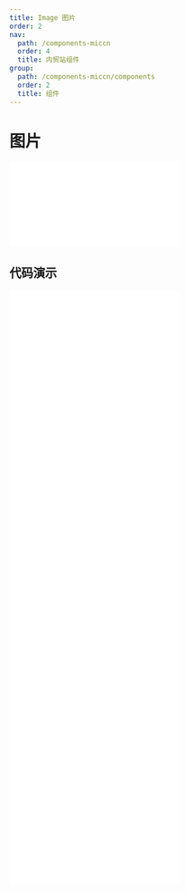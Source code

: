 ```yaml
---
title: Image 图片
order: 2
nav:
  path: /components-miccn
  order: 4
  title: 内贸站组件
group:
  path: /components-miccn/components
  order: 2
  title: 组件
---
```


# 图片

<div>
<embed src="@docs-common/image/index.md"></embed>
</div>
        
## 代码演示

<Row gutter=8>

  <Col span=12>
    
  <div class="code-box"><embed src="@abiz-rc-miccn/image/demo/basic-image-miccn.md"></embed></div>
          
  <div class="code-box"><embed src="@abiz-rc-miccn/image/demo/placeholder-image-miccn.md"></embed></div>
          
  <div class="code-box"><embed src="@abiz-rc-miccn/image/demo/previewSrc-image-miccn.md"></embed></div>
          
  </Col>
          
  <Col span=12>
    
  <div class="code-box"><embed src="@abiz-rc-miccn/image/demo/fallback-image-miccn.md"></embed></div>
          
  <div class="code-box"><embed src="@abiz-rc-miccn/image/demo/previewGroup-image-miccn.md"></embed></div>
          
  <div class="code-box"><embed src="@abiz-rc-miccn/image/demo/preview-mask-image-miccn.md"></embed></div>
          
  </Col>
          
</Row>
        
<div><embed src="@docs-common/image/index-api.md"></embed><div>
